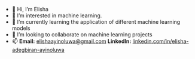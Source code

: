 - 👋 Hi, I’m Elisha
- 👀 I’m interested in machine learning.
- 🌱 I’m currently learning the application of different machine learning models 
- 💞️ I’m looking to collaborate on machine learning projects
- 📫 **Email:** elishaayinoluwa@gmail.com **LinkedIn:** [linkedin.com/in/elisha-adegbiran-ayinoluwa](linkedin.com/in/elisha-adegbiran-ayinoluwa)

<!---
Tunelisha/Tunelisha is a ✨ special ✨ repository because its `README.md` (this file) appears on your GitHub profile.
You can click the Preview link to take a look at your changes.
--->
